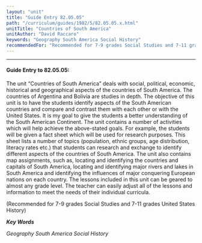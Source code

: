 ```yaml
---
layout: "unit"
title: "Guide Entry 82.05.05"
path: "/curriculum/guides/1982/5/82.05.05.x.html"
unitTitle: "Countries of South America"
unitAuthor: "David Raccaro"
keywords: "Geography South America Social History"
recommendedFor: "Recommended for 7-9 grades Social Studies and 7-11 grades United States History"
---
```

<body>
<hr/>
 <h4>
  Guide Entry to 82.05.05:
 </h4>
 The unit “Countries of South America” deals with social, political, economic, historical and geographical aspects of the countries of South America.  The countries of Argentina and Bolivia are studies in depth.  The objective of this unit is to have the students identify aspects of the South American countries and compare and contrast them with each other or with the United States.  It is my goal to give the students a better understanding of the South American Continent.  The unit contains a number of activities which will help achieve the above-stated goals.  For example, the students will be given a fact sheet which will be used for research purposes.  This sheet lists a number of topics (population, ethnic groups, age distribution, literacy rates etc.) that students can research and exchange to identify different aspects of the countries of South America.  The unit also contains map assignments, such as, locating and identifying the countries and capitals of South America, locating and identifying major rivers and lakes in South America and identifying the influences of major conquering European nations on each country.  The lessons included in this unit can be geared to almost any grade level.  The teacher can easily adjust all of the lessons and information to meet the needs of their individual curricula.
 <p>
  (Recommended for 7-9 grades Social Studies and 7-11 grades United States History)
 </p>
<p>
  <b>
   <i>
    Key Words
   </i>
  </b>
  <br/>
 </p>
 <p>
  <i>
   Geography South America Social History
  </i>
 </p>

</body>